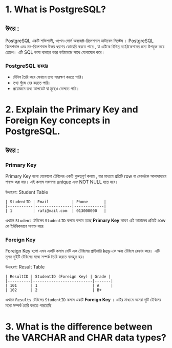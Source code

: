 # 1. What is PostgreSQL?

## উত্তর :

PostgreSQL একটি শক্তিশালী, ওপেন-সোর্স অবজেক্ট-রিলেশনাল ডাটাবেস সিস্টেম । PostgreSQL রিলেশনাল এবং নন-রিলেশনাল উভয় ধরণের কোয়েরি করতে পারে , যা এটিকে বিভিন্ন অ্যাপ্লিকেশনের জন্য উপযুক্ত করে তোলে। এটি SQL ভাষা ব্যবহার করে ডাটাবেজে সাথে যোগাযোগ করে।

### PostgreSQL ব্যবহার

- টেবিল তৈরি করে সেখানে তথ্য সংরক্ষণ করতে পারি।
- তথ্য খুঁজে বের করতে পারি।
- প্রয়োজনে তথ্য আপডেট বা মুছেও ফেলতে পারি।

# 2. Explain the Primary Key and Foreign Key concepts in PostgreSQL.

## উত্তর :

### Primary Key

Primary Key হলো যেকোনো টেবিলের একটি গুরুত্বপূর্ণ কলাম , যার মাধ্যমে প্রতিটি row বা রেকর্ডকে আলাদাভাবে শনাক্ত করা যায়। এই কলাম সবসময় unique এবং NOT NULL হতে হবে।

উদাহরণ: Student Table

```
| StudentID | Email          | Phone       |
|-----------|----------------|-------------|
| 1         | rafi@mail.com  | 013000000   |
```

এখানে `Student` টেবিলের `StudentID` কলাম কলাম হচ্ছে **Primary Key** কারণ এটি আমাদের প্রতিটি row কে ইউনিকভাবে সনাক্ত করে

### Foreign Key

Foreign Key হলো এমন একটি কলাম যেটি এক টেবিলের প্রাইমারি key-কে অন্য টেবিলে রেফার করে। এটি মূলত দুইটি টেবিলের মধ্যে সম্পর্ক তৈরি করতে ব্যবহৃত হয়।

উদাহরণ: Result Table

```
| ResultID | StudentID (Foreign Key) | Grade |
|----------|--------------------------|-------|
| 101      | 1                        | A     |
| 102      | 2                        | B+
```

এখানে `Results` টেবিলের `StudentID` কলাম একটি **Foreign Key** । এটির মাধ্যমে আমরা দুটি টেবিলের মধ্যে সম্পর্ক তৈরি করতে পারতেছি

# 3. What is the difference between the VARCHAR and CHAR data types?
